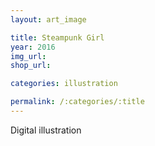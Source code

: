 ```yaml
---
layout: art_image

title: Steampunk Girl
year: 2016
img_url: 
shop_url:

categories: illustration

permalink: /:categories/:title
---
```

Digital illustration